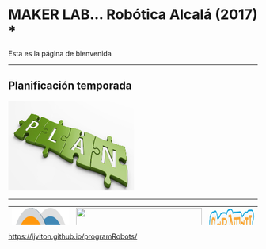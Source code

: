 # MAKER LAB... Robótica Alcalá (2017) *

Esta es la página de bienvenida
<hr  />
<h2>Planificación temporada</h2>
<a href="https://github.com/jjviton/programRobots/blob/master/programacion/planGeneral_2.pdf">
  <img src="imagenes/plan.png" alt="planificacion"  width="254" height="181"  class="imgcenter">
</a>


<hr  />


<table style="height: 38px;" width="459">
<tbody>
<tr>

<td><a href="http://fpgawars.github.io/">
  <img src="imagenes/s4a.png" alt="HTML tutorial" width="254" height="181">
</a></td>

<td><img src="https://www.arduino.cc/new_home/assets/illu-arduino-UNO.png" alt="" width="254" height="181" /></td>

<td><img src="imagenes/logo-scratch.png" alt="" width="254" height="181" /></td>


</tr>

<tr>
<td><img src="https://html5-editor.net/tinymce/plugins/emoticons/img/smiley-foot-in-mouth.gif" alt="foot-in-mouth" /></td>
<td>  
<a href="https://scratch-io.wikispaces.com/">
  <img src="https://scratch-io.wikispaces.com/file/view/20150413_140712.jpg/547109164/656x372/20150413_140712.jpg" alt="Scratch IO shield" width="350" height="200">
</a>


</td>
<td>&nbsp;</td>
</tr>
</tbody>
</table>





https://jjviton.github.io/programRobots/
